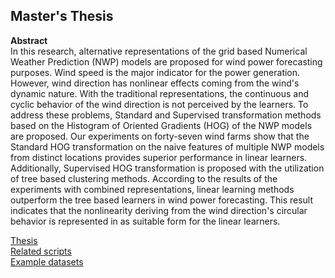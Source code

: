 ## Master's Thesis

**Abstract** \
In this research, alternative representations of the grid based Numerical Weather Prediction (NWP) models are proposed for wind power forecasting purposes. Wind speed is the major indicator for the power generation. However, wind direction has nonlinear effects coming from the wind's dynamic nature. With the traditional representations, the continuous and cyclic behavior of the wind direction is not perceived by the learners. To address these problems, Standard and Supervised transformation methods based on the Histogram of Oriented Gradients (HOG) of the NWP models are proposed. Our experiments on forty-seven wind farms show that the Standard HOG transformation on the naive features of multiple NWP models from distinct locations provides superior performance in linear learners. Additionally, Supervised HOG transformation is proposed with the utilization of tree based clustering methods. According to the results of the experiments with combined representations, linear learning methods outperform the tree based learners in wind power forecasting. This result indicates that the nonlinearity deriving from the wind direction's circular behavior is represented in as suitable form for the linear learners.


[Thesis](/MS_Thesis/Ms_Thesis.pdf) \
[Related scripts](/MS_Thesis/codes) \
[Example datasets](/MS_Thesis/datasets)

